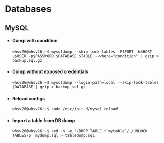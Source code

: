 # Databases

## MySQL

- #### Dump with condition
  ```console
  whsv26@whsv26:~$ mysqldump --skip-lock-tables -P$PORT -h$HOST -u$USER -p$PASSWORD $DATABASE $TABLE --where="condition" | gzip > backup.sql.gz
  ```

- #### Dump without exposed credentials
  ```console
  whsv26@whsv26:~$ mysqldump --login-path=local --skip-lock-tables $DATABASE | gzip > backup.sql.gz
  ```

- #### Reload configs
  ```console
  whsv26@whsv26:~$ sudo /etc/init.d/mysql reload
  ```

- #### Import a table from DB dump
  ```console
  whsv26@whsv26:~$ sed -n -e '/DROP TABLE.*`mytable`/,/UNLOCK TABLES/p' mydump.sql > tabledump.sql
  ```
